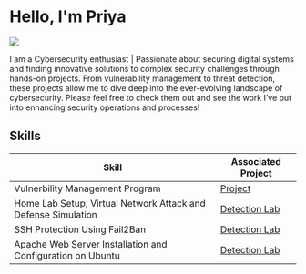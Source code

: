 # Hello, I'm Priya
<a href="https://linkedin.com"><img src="https://img.shields.io/badge/-LinkedIn-0072b1?&style=for-the-badge&logo=linkedin&logoColor=white" /></a>


I am a Cybersecurity enthusiast | Passionate about securing digital systems and finding innovative solutions to complex security challenges through hands-on projects. From vulnerability management to threat detection, these projects allow me to dive deep into the ever-evolving landscape of cybersecurity. Please feel free to check them out and see the work I’ve put into enhancing security operations and processes!

## Skills

| Skill                                         | Associated Project         |
|-----------------------------------------------|----------------------------|
| Vulnerbility Management Program | <a href="https://github.com/priya48011/Vulnerability-Management">Project</a>|
| Home Lab Setup, Virtual Network Attack and Defense Simulation | <a href="https://github.com/priya48011/Virtual-Network-Attack-and-Defense-Simulation">Detection Lab</a>|
| SSH Protection Using Fail2Ban         | <a href="https://github.com/priya48011/Fail2Ban/tree/main">Detection Lab</a>|
| Apache Web Server Installation and Configuration on Ubuntu         | <a href="https://github.com/priya48011/Apache-Web-Server">Detection Lab</a>|



